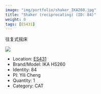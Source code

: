 ```yaml
---
image: "img/portfolio/shaker_IKA260.jpg"
title: "Shaker (reciprocating) (ID: 84)"
weight: 0
tags: [ES431]
---
```


往复式摇床

<!--more-->

![](../../img/portfolio/shaker_IKA260.jpg)

- Location: [ES431](../../tags/es431)
- Brand/Model: IKA HS260
- Identity: 84
- PI: Yili Cheng
- Quantity: 1
- Category: CAT






